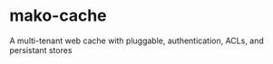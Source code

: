 mako-cache
==========

A multi-tenant web cache with pluggable, authentication, ACLs, and  persistant stores
